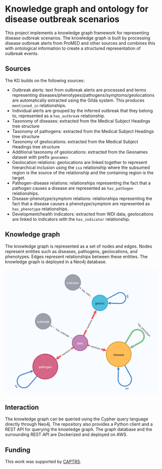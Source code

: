 Knowledge graph and ontology for disease outbreak scenarios
===========================================================

This project implements a knowledge graph framework for representing
disease outbreak scenarios. The knowledge graph is built by
processing disease outbreak alerts from ProMED and other sources and
combines this with ontological information to create a structured 
representation of outbreak events.

Sources
-------

The KG builds on the following sources:
- Outbreak alerts: text from outbreak alerts are processed and
terms representing diseases/phenotypes/pathogens/symptoms/geolocations
are automatically extracted using the Gilda system. This produces `mentioned_in` relationships.
- Individual alerts are grouped by the inferred outbreak that they belong to, represented
as a `has_outbreak` relationship.
- Taxonomy of diseases: extracted from the Medical Subject Headings tree structure
- Taxonomy of pathogens: extracted from the Medical Subject Headings tree structure
- Taxonomy of geolocations: extracted from the Medical Subject Headings tree structure
- Additional taxonomy of geolocations: extracted from the Geonames dataset with prefix `geonames`
- Geolocation relations: geolocations are linked together to represent hierarchical inclusion 
using the `isa` relationship where the subsumed region is the source of the relationship
and the containing region is the target. 
- Pathogen-disease relations: relationships representing the fact that a pathogen causes a disease
are represented as `has_pathogen` relationships.
- Disease-phenotype/symptom relations: relationships representing the fact that a disease
causes a phenotype/symptom are represented as `has_phenotype` relationships.
- Development/health indicators: extracted from WDI data, geolocations are
linked to indicators with the `has_indicator` relationship.

Knowledge graph
---------------

The knowledge graph is represented as a set of nodes and edges. Nodes
represent entities such as diseases, pathogens, geolocations, and
phenotypes. Edges represent relationships between these entities.
The knowledge graph is deployed in a Neo4j database.

![Outbreak KG schema](kg/static/outbreak_kg_schema.png)


Interaction
-----------

The knowledge graph can be queried using the Cypher query language
directly through Neo4j. The repository also provides a Python client
and a REST API for querying the knowledge graph. The graph database
and the surrounding REST API are Dockerized and deployed on AWS.

Funding
-------

This work was supported by [CAPTRS](https://captrs.org/).